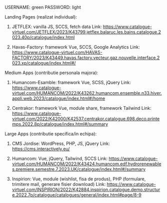 USERNAME: green
PASSWORD: light

Landing Pages (realizat individual): 

1. JETFLEX: vanilla JS, SCCS, fetch data
Link: https://www.catalogue-virtuel.com/JETFLEX/2023/K43799.jetflex.balaruc.les.bains.catalogue.2023.40p/catalogue/index.html

2. Havas-Factory: framework Vue, SCCS, Google Analytics
Link: https://www.catalogue-virtuel.com/HAVAS-FACTORY/2023/K43449.havas.factory.vecteur.gaz.nouvelle.interface.2023.xp/catalogue/index.html#/

Medium Apps (contributie personala majora): 

1. Humancom-Esamble: framework Vue,  SCSS,  jQuery
Link: https://www.catalogue-virtuel.com/HUMANCOM/2022/K43262.humancom.ensemble.n33.hiver.appli.web.2023/catalogue/index.html#/home

2. Centrakor: framework Vue, module share, framework Tailwind
Link: https://www.catalogue-virtuel.com/2022/K42000/K42537.centrakor.catalogue.698.deco.printemps.2022.8p/catalogue/index.html#/summary

Large Apps (contributie specifica/in echipa): 

1. CMS Jordise: WordPress, PHP,  JS,  jQuery
Link:  https://cms.interactively.eu/ 

2. Humancom: Vue,  jQuery, Tailwind, SCCS
Link: https://www.catalogue-virtuel.com/HUMANCOM/2022/K43424.humancom.edf.hydrorenewables.premiere.semestre.7.2023.UK/catalogue/index.html#/summary

3. Inspirion: Vue, module (wishlist, fisa de produs), PHP (formulare, trimitere mail, generare fisier download)
Link: https://www.catalogue-virtuel.com/INSPIRION/2022/K42884.inspirion.catalogue.demo.structure.2022.7p/catalogue/catalogues/general/index.html#page/8-9

